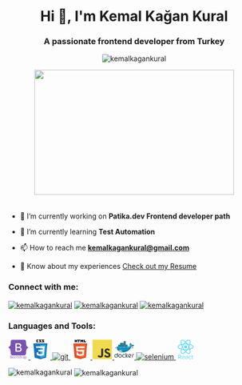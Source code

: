 <h1 align="center">Hi 👋, I'm Kemal Kağan Kural</h1>
<h3 align="center">A passionate frontend developer from Turkey</h3>
<p align="center"> <img src="https://komarev.com/ghpvc/?username=kemalkagankural&label=Profile%20views&color=0e75b6&style=flat" alt="kemalkagankural" /> </p>
<div align="center"><img src="https://user-images.githubusercontent.com/66682123/140817808-b80bb191-63f6-4cb3-b5b6-d454d66846e7.gif" width="400" height="250"  /></div>
<br>

- 🔭 I’m currently working on **Patika.dev Frontend developer path**

- 🌱 I’m currently learning **Test Automation**

- 📫 How to reach me **kemalkagankural@gmail.com**

- 📄 Know about my experiences [Check out my Resume](https://github.com/kemalkagankural/WebProgramming/files/7500032/KEMAL.KAGAN.KURAL.pdf)

<h3 align="left">Connect with me:</h3>
<p align="left">
<a href="https://www.linkedin.com/in/kemalkagankural/" target="blank"><img align="center" src="https://raw.githubusercontent.com/rahuldkjain/github-profile-readme-generator/master/src/images/icons/Social/linked-in-alt.svg" alt="kemalkagankural" height="30" width="40" /></a>
<a href="https://instagram.com/kemalkagankural" target="blank"><img align="center" src="https://raw.githubusercontent.com/rahuldkjain/github-profile-readme-generator/master/src/images/icons/Social/instagram.svg" alt="kemalkagankural" height="30" width="40" /></a>
<a href="https://www.hackerrank.com/kemalkagankural" target="blank"><img align="center" src="https://raw.githubusercontent.com/rahuldkjain/github-profile-readme-generator/master/src/images/icons/Social/hackerrank.svg" alt="kemalkagankural" height="30" width="40" /></a>
</p>

<h3 align="left">Languages and Tools:</h3>
<p align="left"> <a href="https://getbootstrap.com" target="_blank"> <img src="https://raw.githubusercontent.com/devicons/devicon/master/icons/bootstrap/bootstrap-plain-wordmark.svg" alt="bootstrap" width="40" height="40"/> </a> <a href="https://www.w3schools.com/css/" target="_blank"> <img src="https://raw.githubusercontent.com/devicons/devicon/master/icons/css3/css3-original-wordmark.svg" alt="css3" width="40" height="40"/> </a> <a href="https://git-scm.com/" target="_blank"> <img src="https://www.vectorlogo.zone/logos/git-scm/git-scm-icon.svg" alt="git" width="40" height="40"/> </a> <a href="https://www.w3.org/html/" target="_blank"> <img src="https://raw.githubusercontent.com/devicons/devicon/master/icons/html5/html5-original-wordmark.svg" alt="html5" width="40" height="40"/> </a> <a href="https://developer.mozilla.org/en-US/docs/Web/JavaScript" target="_blank"> <img src="https://raw.githubusercontent.com/devicons/devicon/master/icons/javascript/javascript-original.svg" alt="javascript" width="40" height="40"/> </a> <a href="https://www.docker.com/" target="_blank" rel="noreferrer"> <img src="https://raw.githubusercontent.com/devicons/devicon/master/icons/docker/docker-original-wordmark.svg" alt="docker" width="40" height="40"/> </a> <a href="https://www.selenium.dev" target="_blank" rel="noreferrer"> <img src="https://raw.githubusercontent.com/detain/svg-logos/780f25886640cef088af994181646db2f6b1a3f8/svg/selenium-logo.svg" alt="selenium" width="40" height="40"/> </a> <img src="https://raw.githubusercontent.com/devicons/devicon/master/icons/react/react-original-wordmark.svg" alt="react" width="40" height="40"/> </a> 
</br>
<p><img align="left" src="https://github-readme-stats.vercel.app/api/top-langs?username=kemalkagankural&show_icons=true&locale=en&layout=compact" alt="kemalkagankural" /></p>
<p>&nbsp;<img align="center" src="https://github-readme-stats.vercel.app/api?username=kemalkagankural&show_icons=true&locale=en" alt="kemalkagankural" /></p>



